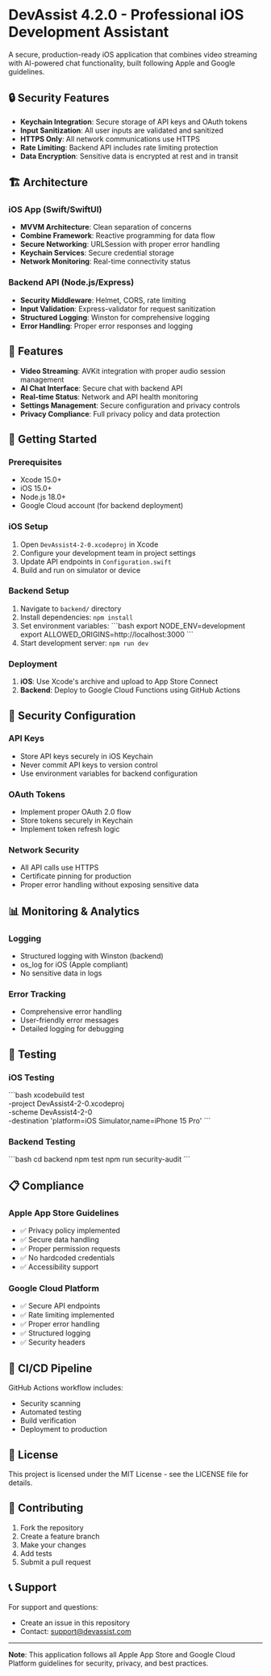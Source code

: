 # DevAssist 4.2.0 - Professional iOS Development Assistant

A secure, production-ready iOS application that combines video streaming with AI-powered chat functionality, built following Apple and Google guidelines.

## 🔒 Security Features

- **Keychain Integration**: Secure storage of API keys and OAuth tokens
- **Input Sanitization**: All user inputs are validated and sanitized
- **HTTPS Only**: All network communications use HTTPS
- **Rate Limiting**: Backend API includes rate limiting protection
- **Data Encryption**: Sensitive data is encrypted at rest and in transit

## 🏗️ Architecture

### iOS App (Swift/SwiftUI)
- **MVVM Architecture**: Clean separation of concerns
- **Combine Framework**: Reactive programming for data flow
- **Secure Networking**: URLSession with proper error handling
- **Keychain Services**: Secure credential storage
- **Network Monitoring**: Real-time connectivity status

### Backend API (Node.js/Express)
- **Security Middleware**: Helmet, CORS, rate limiting
- **Input Validation**: Express-validator for request sanitization
- **Structured Logging**: Winston for comprehensive logging
- **Error Handling**: Proper error responses and logging

## 📱 Features

- **Video Streaming**: AVKit integration with proper audio session management
- **AI Chat Interface**: Secure chat with backend API
- **Real-time Status**: Network and API health monitoring
- **Settings Management**: Secure configuration and privacy controls
- **Privacy Compliance**: Full privacy policy and data protection

## 🚀 Getting Started

### Prerequisites
- Xcode 15.0+
- iOS 15.0+
- Node.js 18.0+
- Google Cloud account (for backend deployment)

### iOS Setup
1. Open `DevAssist4-2-0.xcodeproj` in Xcode
2. Configure your development team in project settings
3. Update API endpoints in `Configuration.swift`
4. Build and run on simulator or device

### Backend Setup
1. Navigate to `backend/` directory
2. Install dependencies: `npm install`
3. Set environment variables:
   \`\`\`bash
   export NODE_ENV=development
   export ALLOWED_ORIGINS=http://localhost:3000
   \`\`\`
4. Start development server: `npm run dev`

### Deployment
1. **iOS**: Use Xcode's archive and upload to App Store Connect
2. **Backend**: Deploy to Google Cloud Functions using GitHub Actions

## 🔐 Security Configuration

### API Keys
- Store API keys securely in iOS Keychain
- Never commit API keys to version control
- Use environment variables for backend configuration

### OAuth Tokens
- Implement proper OAuth 2.0 flow
- Store tokens securely in Keychain
- Implement token refresh logic

### Network Security
- All API calls use HTTPS
- Certificate pinning for production
- Proper error handling without exposing sensitive data

## 📊 Monitoring & Analytics

### Logging
- Structured logging with Winston (backend)
- os_log for iOS (Apple compliant)
- No sensitive data in logs

### Error Tracking
- Comprehensive error handling
- User-friendly error messages
- Detailed logging for debugging

## 🧪 Testing

### iOS Testing
\`\`\`bash
xcodebuild test \
  -project DevAssist4-2-0.xcodeproj \
  -scheme DevAssist4-2-0 \
  -destination 'platform=iOS Simulator,name=iPhone 15 Pro'
\`\`\`

### Backend Testing
\`\`\`bash
cd backend
npm test
npm run security-audit
\`\`\`

## 📋 Compliance

### Apple App Store Guidelines
- ✅ Privacy policy implemented
- ✅ Secure data handling
- ✅ Proper permission requests
- ✅ No hardcoded credentials
- ✅ Accessibility support

### Google Cloud Platform
- ✅ Secure API endpoints
- ✅ Rate limiting implemented
- ✅ Proper error handling
- ✅ Structured logging
- ✅ Security headers

## 🔄 CI/CD Pipeline

GitHub Actions workflow includes:
- Security scanning
- Automated testing
- Build verification
- Deployment to production

## 📄 License

This project is licensed under the MIT License - see the LICENSE file for details.

## 🤝 Contributing

1. Fork the repository
2. Create a feature branch
3. Make your changes
4. Add tests
5. Submit a pull request

## 📞 Support

For support and questions:
- Create an issue in this repository
- Contact: support@devassist.com

---

**Note**: This application follows all Apple App Store and Google Cloud Platform guidelines for security, privacy, and best practices.
